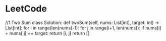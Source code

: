 # LeetCode
//1.Two Sum
class Solution:
    def twoSum(self, nums: List[int], target: int) -> List[int]:
        for i in range(len(nums)-1):
            for j in range(i+1, len(nums)):
                if nums[i] + nums[ j] == target:
                    return [i, j]
     return []        
